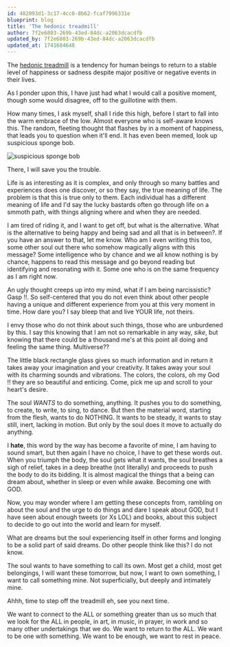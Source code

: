 ```yaml
---
id: 482093d1-3c17-4cc0-8b62-fcaf7996331e
blueprint: blog
title: 'The hedonic treadmill'
author: 7f2e6803-269b-43ed-84dc-a2063dcacdfb
updated_by: 7f2e6803-269b-43ed-84dc-a2063dcacdfb
updated_at: 1741684648
---
```

The [hedonic treadmill](https://en.wikipedia.org/wiki/Hedonic_treadmill) is a tendency for human beings to return to a stable level of happiness or sadness despite major positive or negative events in their lives.

As I ponder upon this, I have just had what I would call a positive moment, though some would disagree, off to the guillotine with them.

How many times, I ask myself, shall I ride this high, before I start to fall into the warm embrace of the low. Almost everyone who is self-aware knows this. The random, fleeting thought that flashes by in a moment of happiness, that leads you to question when it'll end. It has even been memed, look up suspicious sponge bob. 

![suspicious sponge bob](https://preview.redd.it/suspicious-v0-avzkzp2glvf91.png?width=1080&crop=smart&auto=webp&s=39354799c473764927ef8cf632b50efaa229927e)

There, I will save you the trouble.

Life is as interesting as it is complex, and only through so many battles and experiences does one discover, or so they say, the true meaning of life. The problem is that this is true only to them. Each individual has a different meaning of life and I'd say the lucky bastards often go through life on a smmoth path, with things aligning where and when they are needed.

I am tired of riding it, and I want to get off, but what is the alternative. What is the alternative to being happy and being sad and all that is in between?. If you have an answer to that, let me know. Who am I even writing this too, some other soul out there who somehow magically aligns with this message? Some intelligence who by chance and we all know nothing is by chance, happens to read this message and go beyond reading but identifying and resonating with it. Some one who is on the same frequency as I am right now.

An ugly thought creeps up into my mind, what if I am being narcissistic? Gasp !!. So self-centered that you do not even think about other people having a unique and different experience from you at this very moment in time. How dare you? I say bleep that and live YOUR life, not theirs. 

I envy those who do not think about such things, those who are unburdened by this. I say this knowing that I am not so remarkable in any way, _sike_, but knowing that there could be a thousand me's at this point all doing and feeling the same thing. Multiverse?? 

The little black rectangle glass gives so much information and in return it takes away your imagination and your creativity. It takes away your soul with its charming sounds and vibrations. The colors, the colors, oh my God !! they are so beautiful and enticing. Come, pick me up and scroll to your heart's desire.

The soul *WANTS* to do something, anything. It pushes you to do something, to create, to write, to sing, to dance. But then the material word, starting from the flesh, wants to do NOTHING. It wants to be steady, it wants to stay still, inert, lacking in motion. But only by the soul does it move to actually do anything. 

I **hate**, this word by the way has become a favorite of mine, I am having to sound smart, but then again I have no choice, I have to get these words out. When you triumph the body, the soul gets what it wants, the soul breathes a sigh of relief, takes in a deep breathe (not literally) and proceeds to push the body to do its bidding. It is almost magical the things that a being can dream about, whether in sleep or even while awake. Becoming one with GOD.

Now, you may wonder where I am getting these concepts from, rambling on about the soul and the urge to do things and dare I speak about GOD, but I have seen about enough tweets (or Xs LOL) and books, about this subject to decide to go out into the world and learn for myself.

What are dreams but the soul experiencing itself in other forms and longing to be a solid part of said dreams. Do other people think like this? I do not know.

The soul wants to have something to call its own. Most get a child, most get belongings, I will want these tomorrow, but now, I want to own something, I want to call something mine. Not superficially, but deeply and intimately mine. 

Ahhh, time to step off the treadmill eh, see you next time.

We want to connect to the ALL or something greater than us so much that we look for the ALL in people, in art, in music, in prayer, in work and so many other undertakings that we do. We want to return to the ALL. We want to be one with something. We want to be enough, we want to rest in peace.